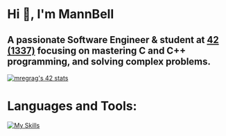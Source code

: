 # Hi 👋, I'm MannBell

## A passionate Software Engineer & student at [42 (1337)](https://1337.ma) focusing on mastering C and C++ programming, and solving complex problems.

<a href="https://github.com/oakoudad/badge42"><img src="https://badge.mediaplus.ma/black/mregrag" alt="mregrag's 42 stats" /></a>
# Languages and Tools:
[![My Skills](https://skillicons.dev/icons?i=c,cpp,python,git,vim,neovim,linux,bash)](https://skillicons.dev)
